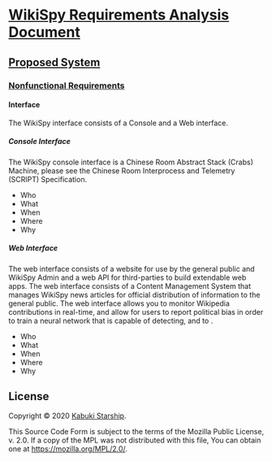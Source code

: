 # [WikiSpy Requirements Analysis Document](../../)

## [Proposed System](../)

### [Nonfunctional Requirements](./)

#### Interface

The WikiSpy interface consists of a Console and a Web interface.

##### Console Interface

The WikiSpy console interface is a Chinese Room Abstract Stack (Crabs) Machine, please see the Chinese Room Interprocess and Telemetry (SCRIPT) Specification.

* Who
* What
* When
* Where
* Why

##### Web Interface

The web interface consists of a website for use by the general public and WikiSpy Admin and a web API for third-parties to build extendable web apps. The web interface consists of a Content Management System that manages WikiSpy news articles for official distribution of information to the general public. The web interface allows you to monitor Wikipedia contributions in real-time, and allow for users to report political bias in order to train a neural network that is capable of detecting, and to .

* Who
* What
* When
* Where
* Why

## License

Copyright © 2020 [Kabuki Starship](https://kabukistarship.com).

This Source Code Form is subject to the terms of the Mozilla Public License, v. 2.0. If a copy of the MPL was not distributed with this file, You can obtain one at <https://mozilla.org/MPL/2.0/>.
